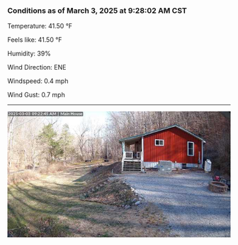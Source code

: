 ### Conditions as of March 3, 2025 at 9:28:02 AM CST 

Temperature: 41.50 &deg;F

Feels like: 41.50 &deg;F

Humidity: 39%

Wind Direction: ENE

Windspeed: 0.4 mph

Wind Gust: 0.7 mph

---

<img src="./images/latest.jpeg"/>

